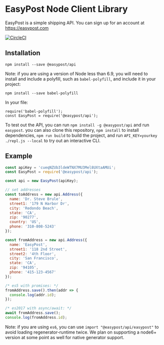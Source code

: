 # EasyPost Node Client Library

EasyPost is a simple shipping API. You can sign up for an account at https://easypost.com

[![CircleCI](https://circleci.com/gh/EasyPost/easypost-web.svg?style=svg&circle-token=6f1cef70e775021a0e45c9c8bc367943927e9bba)](https://circleci.com/gh/EasyPost/easypost-web)

Installation
---------------

```
npm install --save @easypost/api
```

Note: if you are using a version of Node less than 6.9, you will need to install and
include a polyfill, such as `babel-polyfill`, and include it in your project:

```
npm install --save babel-polyfill
```

In your file:

```
require('babel-polyfill');
const EasyPost = require('@easypost/api');
```

To test out the API, you can run `npm install -g @easypost/api` and run
`easypost`.  you can also clone this repository, `npm install` to install
dependencies, `npm run build` to build the project, and run
`API_KEY=yourkey ./repl.js --local` to try out an interactive CLI.

Example
------------------

```javascript
const apiKey = 'cueqNZUb3ldeWTNX7MU3Mel8UXtaAMUi';
const EasyPost = require('@easypost/api');

const api = new EasyPost(apiKey);

// set addresses
const toAddress = new api.Address({
  name: 'Dr. Steve Brule',
  street1: '179 N Harbor Dr',
  city: 'Redondo Beach',
  state: 'CA',
  zip: '90277',
  country: 'US',
  phone: '310-808-5243'
});

const fromAddress = new api.Address({
  name: 'EasyPost',
  street1: '118 2nd Street',
  street2: '4th Floor',
  city: 'San Francisco',
  state: 'CA',
  zip: '94105',
  phone: '415-123-4567'
});

/* es5 with promises: */
fromAddress.save().then(addr => {
  console.log(addr.id);
});

/* es2017 with async/await: */
await fromAddress.save();
console.log(fromAddress.id);
```

Note: if you are using `es6`, you can use `import "@easypost/api/easypost"` to
avoid loading regenerator-runtime twice. We plan on supporting a node6+ version
at some point as well for native generator support.
